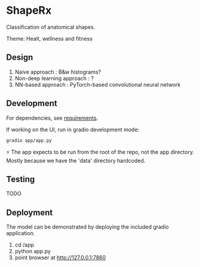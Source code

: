 # ShapeRx

Classification of anatomical shapes. 

Theme: Healt, wellness and fitness

## Design

1. Naive approach : B&w histograms? 
2. Non-deep learning approach : ?
3. NN-based approach : PyTorch-based convolutional neural network 

## Development

For dependencies, see [requirements](requirements.txt). 

If working on the UI, run in gradio development mode: 

`gradio app/app.py`

⚡ The app expects to be run from the root of the repo, not the app directory. Mostly because we have the 'data' directory hardcoded.

## Testing 

TODO

## Deployment

The model can be demonstrated by deploying the included gradio application. 

1. cd <repo>/app
2. python app.py 
3. point browser at http://127.0.0.1:7860
